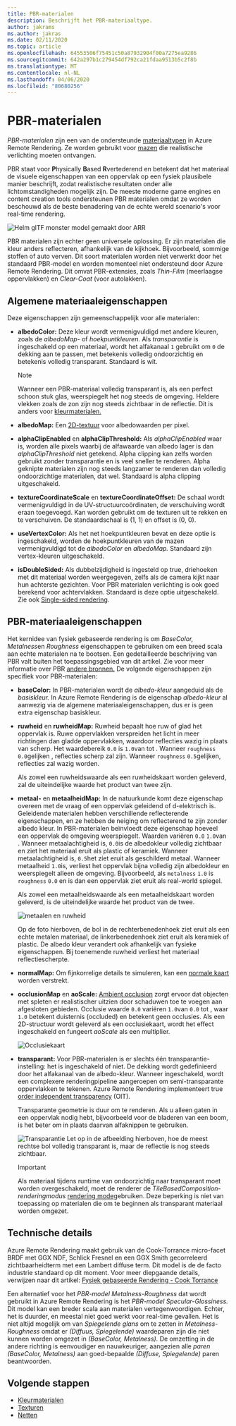 ```yaml
---
title: PBR-materialen
description: Beschrijft het PBR-materiaaltype.
author: jakrams
ms.author: jakras
ms.date: 02/11/2020
ms.topic: article
ms.openlocfilehash: 64553506f75451c50a87932904f00a7275ea9286
ms.sourcegitcommit: 642a297b1c279454df792ca21fdaa9513b5c2f8b
ms.translationtype: MT
ms.contentlocale: nl-NL
ms.lasthandoff: 04/06/2020
ms.locfileid: "80680256"
---
```

# <a name="pbr-materials"></a>PBR-materialen

*PBR-materialen* zijn een van de ondersteunde [materiaaltypen](../../concepts/materials.md) in Azure Remote Rendering. Ze worden gebruikt voor [mazen](../../concepts/meshes.md) die realistische verlichting moeten ontvangen.

PBR staat voor **P**hysically **B**ased **R**vertederend en betekent dat het materiaal de visuele eigenschappen van een oppervlak op een fysiek plausibele manier beschrijft, zodat realistische resultaten onder alle lichtomstandigheden mogelijk zijn. De meeste moderne game engines en content creation tools ondersteunen PBR materialen omdat ze worden beschouwd als de beste benadering van de echte wereld scenario's voor real-time rendering.

![Helm glTF monster model gemaakt door ARR](media/helmet.png)

PBR materialen zijn echter geen universele oplossing. Er zijn materialen die kleur anders reflecteren, afhankelijk van de kijkhoek. Bijvoorbeeld, sommige stoffen of auto verven. Dit soort materialen worden niet verwerkt door het standaard PBR-model en worden momenteel niet ondersteund door Azure Remote Rendering. Dit omvat PBR-extensies, zoals *Thin-Film* (meerlaagse oppervlakken) en *Clear-Coat* (voor autolakken).

## <a name="common-material-properties"></a>Algemene materiaaleigenschappen

Deze eigenschappen zijn gemeenschappelijk voor alle materialen:

* **albedoColor:** Deze kleur wordt vermenigvuldigd met andere kleuren, zoals de *albedoMap-* of *hoekpuntkleuren.* Als *transparantie* is ingeschakeld op een materiaal, wordt het alfakanaal `1` gebruikt om `0` de dekking aan te passen, met betekenis volledig ondoorzichtig en betekenis volledig transparant. Standaard is wit.

  > [!NOTE]
  > Wanneer een PBR-materiaal volledig transparant is, als een perfect schoon stuk glas, weerspiegelt het nog steeds de omgeving. Heldere vlekken zoals de zon zijn nog steeds zichtbaar in de reflectie. Dit is anders voor [kleurmaterialen.](color-materials.md)

* **albedoMap:** Een [2D-textuur](../../concepts/textures.md) voor albedowaarden per pixel.

* **alphaClipEnabled** en **alphaClipThreshold:** Als *alphaClipEnabled* waar is, worden alle pixels waarbij de alfawaarde van albedo lager is dan *alphaClipThreshold* niet getekend. Alpha clipping kan zelfs worden gebruikt zonder transparantie en is veel sneller te renderen. Alpha geknipte materialen zijn nog steeds langzamer te renderen dan volledig ondoorzichtige materialen, dat wel. Standaard is alpha clipping uitgeschakeld.

* **textureCoordinateScale** en **textureCoordinateOffset:** De schaal wordt vermenigvuldigd in de UV-structuurcoördinaten, de verschuiving wordt eraan toegevoegd. Kan worden gebruikt om de texturen uit te rekken en te verschuiven. De standaardschaal is (1, 1) en offset is (0, 0).

* **useVertexColor:** Als het net hoekpuntkleuren bevat en deze optie is ingeschakeld, worden de hoekpuntkleuren van de mazen vermenigvuldigd tot de *albedoColor* en *albedoMap.* Standaard zijn vertex-kleuren uitgeschakeld.

* **isDoubleSided:** Als dubbelzijdigheid is ingesteld op true, driehoeken met dit materiaal worden weergegeven, zelfs als de camera kijkt naar hun achterste gezichten. Voor PBR materialen verlichting is ook goed berekend voor achtervlakken. Standaard is deze optie uitgeschakeld. Zie ook [Single-sided rendering](single-sided-rendering.md).

## <a name="pbr-material-properties"></a>PBR-materiaaleigenschappen

Het kernidee van fysiek gebaseerde rendering is om *BaseColor,* *Metalness*en *Roughness* eigenschappen te gebruiken om een breed scala aan echte materialen na te bootsen. Een gedetailleerde beschrijving van PBR valt buiten het toepassingsgebied van dit artikel. Zie voor meer informatie over PBR [andere bronnen.](http://www.pbr-book.org) De volgende eigenschappen zijn specifiek voor PBR-materialen:

* **baseColor:** In PBR-materialen wordt de *albedo-kleur* aangeduid als de *basiskleur.* In Azure Remote Rendering is de eigenschap *albedo-kleur* al aanwezig via de algemene materiaaleigenschappen, dus er is geen extra eigenschap basiskleur.

* **ruwheid** en **ruwheidMap:** Ruwheid bepaalt hoe ruw of glad het oppervlak is. Ruwe oppervlakken verspreiden het licht in meer richtingen dan gladde oppervlakken, waardoor reflecties wazig in plaats van scherp. Het waardebereik `0.0` is `1.0`van tot . Wanneer `roughness` `0.0`gelijken , reflecties scherp zal zijn. Wanneer `roughness` `0.5`gelijken, reflecties zal wazig worden.

  Als zowel een ruwheidswaarde als een ruwheidskaart worden geleverd, zal de uiteindelijke waarde het product van twee zijn.

* **metaal-** en **metaalheidMap:** In de natuurkunde komt deze eigenschap overeen met de vraag of een oppervlak geleidend of d-elektrisch is. Geleidende materialen hebben verschillende reflecterende eigenschappen, en ze hebben de neiging om reflecterend te zijn zonder albedo kleur. In PBR-materialen beïnvloedt deze eigenschap hoeveel een oppervlak de omgeving weerspiegelt. Waarden variëren `0.0` `1.0`van . Wanneer metaalachtigheid is, `0.0`is de albedokleur volledig zichtbaar en ziet het materiaal eruit als plastic of keramiek. Wanneer metaalachtigheid is, `0.5`het ziet eruit als geschilderd metaal. Wanneer metaalheid `1.0`is, verliest het oppervlak bijna volledig zijn albedokleur en weerspiegelt alleen de omgeving. Bijvoorbeeld, als `metalness` `1.0` is `roughness` `0.0` en is dan een oppervlak ziet eruit als real-world spiegel.

  Als zowel een metaalheidswaarde als een metaalheidskaart worden geleverd, is de uiteindelijke waarde het product van de twee.

  ![metaalen en ruwheid](./media/metalness-roughness.png)

  Op de foto hierboven, de bol in de rechterbenedenhoek ziet eruit als een echte metalen materiaal, de linkerbenedenhoek ziet eruit als keramiek of plastic. De albedo kleur verandert ook afhankelijk van fysieke eigenschappen. Bij toenemende ruwheid verliest het materiaal reflectiescherpte.

* **normalMap:** Om fijnkorrelige details te simuleren, kan een [normale kaart](https://en.wikipedia.org/wiki/Normal_mapping) worden verstrekt.

* **occlusionMap** en **aoScale:** [Ambient occlusion](https://en.wikipedia.org/wiki/Ambient_occlusion) zorgt ervoor dat objecten met spleten er realistischer uitzien door schaduwen toe te voegen aan afgesloten gebieden. Occlusie waarde `0.0` variëren `1.0`van `0.0` tot , waar `1.0` betekent duisternis (occluded) en betekent geen occlusies. Als een 2D-structuur wordt geleverd als een occlusiekaart, wordt het effect ingeschakeld en fungeert *aoScale* als een multiplier.

  ![Occlusiekaart](./media/boom-box-ao2.gif)

* **transparant:** Voor PBR-materialen is er slechts één transparantie-instelling: het is ingeschakeld of niet. De dekking wordt gedefinieerd door het alfakanaal van de albedo-kleur. Wanneer ingeschakeld, wordt een complexere renderingpipeline aangeroepen om semi-transparante oppervlakken te tekenen. Azure Remote Rendering implementeert true [order independent transparency](https://en.wikipedia.org/wiki/Order-independent_transparency) (OIT).

  Transparante geometrie is duur om te renderen. Als u alleen gaten in een oppervlak nodig hebt, bijvoorbeeld voor de bladeren van een boom, is het beter om in plaats daarvan alfaknippen te gebruiken.

  ![Transparantie](./media/transparency.png) Let op in de afbeelding hierboven, hoe de meest rechtse bol volledig transparant is, maar de reflectie is nog steeds zichtbaar.

  > [!IMPORTANT]
  > Als materiaal tijdens runtime van ondoorzichtig naar transparant moet worden overgeschakeld, moet de renderer de *TileBasedComposition-renderingmodus* [rendering mode](../../concepts/rendering-modes.md)gebruiken. Deze beperking is niet van toepassing op materialen die om te beginnen als transparant materiaal worden omgezet.

## <a name="technical-details"></a>Technische details

Azure Remote Rendering maakt gebruik van de Cook-Torrance micro-facet BRDF met GGX NDF, Schlick Fresnel en een GGX Smith gecorreleerd zichtbaarheidterm met een Lambert diffuse term. Dit model is de de facto industrie standaard op dit moment. Voor meer diepgaande details, verwijzen naar dit artikel: [Fysiek gebaseerde Rendering - Cook Torrance](http://www.codinglabs.net/article_physically_based_rendering_cook_torrance.aspx)

 Een alternatief voor het *PBR-model Metalness-Roughness* dat wordt gebruikt in Azure Remote Rendering is het *PBR-model Specular-Glossiness.* Dit model kan een breder scala aan materialen vertegenwoordigen. Echter, het is duurder, en meestal niet goed werkt voor real-time gevallen.
Het is niet altijd mogelijk om van *Spiegelende glans* om te zetten in *Metalness-Roughness* omdat er *(Diffuus, Spiegelende)* waardeparen zijn die niet kunnen worden omgezet in *(BaseColor, Metalness).* De omzetting in de andere richting is eenvoudiger en nauwkeuriger, aangezien alle *paren (BaseColor, Metalness)* aan goed-bepaalde *(Diffuse, Spiegelende)* paren beantwoorden.

## <a name="next-steps"></a>Volgende stappen

* [Kleurmaterialen](color-materials.md)
* [Texturen](../../concepts/textures.md)
* [Netten](../../concepts/meshes.md)
